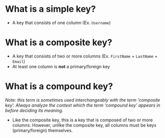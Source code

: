 # What is a simple key?

- A key that consists of one column (Ex. `Username`)

# What is a composite key?

- A key that consists of two or more columns (Ex. `FirstName` + `LastName` + `Email`)
- At least one column is **not** a primary/foreign key

# What is a compound key?

*Note: this term is sometimes used interchangeably with the term 'composite key'. Always analyze the context which the term 'compound key' appears in before deciding its meaning.*
- Like the composite key, this is a key that is composed of two or more columns. However, unlike the composite key, all columns must be keys (primary/foreign) themselves.